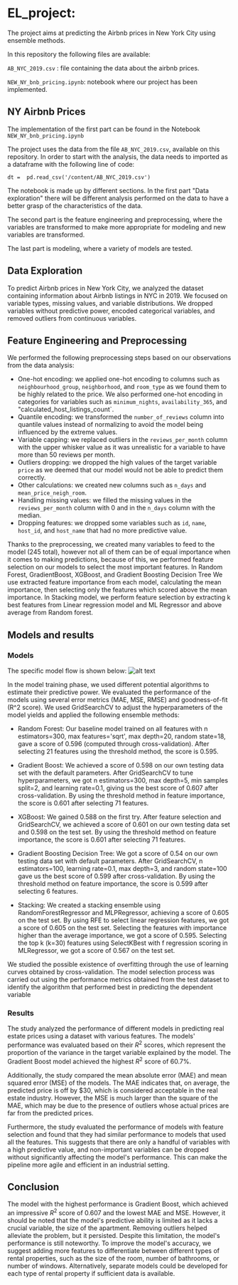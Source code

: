 # EL_project: 
The project aims at predicting the Airbnb prices in New York City using ensemble methods.


In this repository the following files are available:

`AB_NYC_2019.csv` : file containing the data about the airbnb prices.

`NEW_NY_bnb_pricing.ipynb`: notebook where our project has been implemented.

## NY Airbnb Prices 
The implementation of the first part can be found in the Notebook `NEW_NY_bnb_pricing.ipynb`

The project uses the data from the file `AB_NYC_2019.csv`, available on this repository.
In order to start with the analysis, the data needs to imported as a dataframe with the following line of code: 
```
dt =  pd.read_csv('/content/AB_NYC_2019.csv')
```
The notebook is made up by different sections. In the first part "Data exploration" there will be different analysis performed on the data to have a better grasp of the characteristics of the data.

The second part is the feature engineering and preprocessing, where the variables are transformed to make more appropriate for modeling and new variables are transformed.

The last part is modeling, where a variety of models are tested.

## Data Exploration

To predict Airbnb prices in New York City, we analyzed the dataset containing information about Airbnb listings in NYC in 2019. We focused on variable types, missing values, and variable distributions. We dropped variables without predictive power, encoded categorical variables, and removed outliers from continuous variables.

## Feature Engineering and Preprocessing

We performed the following preprocessing steps based on our observations from the data analysis:

- One-hot encoding: we applied one-hot encoding to columns such as `neighbourhood_group`, `neighborhood`, and `room_type` as we found them to be highly related to the price. We also performed one-hot encoding in categories for variables such as `minimum_nights`, `availability_365`, and "calculated_host_listings_count`.
- Quantile encoding: we transformed the `number_of_reviews` column into quantile values instead of normalizing to avoid the model being influenced by the extreme values.
- Variable capping: we replaced outliers in the `reviews_per_month` column with the upper whisker value as it was unrealistic for a variable to have more than 50 reviews per month.
- Outliers dropping: we dropped the high values of the target variable `price` as we deemed that our model would not be able to predict them correctly.
- Other calculations: we created new columns such as `n_days` and `mean_price_neigh_room`.
- Handling missing values: we filled the missing values in the `reviews_per_month` column with 0 and in the `n_days` column with the median.
- Dropping features: we dropped some variables such as `id`, `name`, `host_id`, and `host_name` that had no more predictive value.


Thanks to the preprocessing, we created many variables to feed to the model (245 total), however not all of them can be of equal importance when it comes to making predictions, because of this, we performed feature selection on our models to select the most important features.
In Random Forest, GradientBoost, XGBoost, and Gradient Boosting Decision Tree We use extracted feature importance from each model, calculating the mean importance, then selecting only the features which scored above the mean importance. In Stacking model, we perform feature selection by extracting k best features from Linear regression model and ML Regressor and above average from Random forest.


## Models and results

### Models

The specific model flow is shown below:
![alt text](https://github.com/lucreziacerto/EL_project/blob/main/1111.png?raw=true)

In the model training phase, we used different potential algorithms to estimate their predictive power. We evaluated the performance of the models using several error metrics (MAE, MSE, RMSE) and goodness-of-fit (R^2 score). We used GridSearchCV to adjust the hyperparameters of the model yields and applied the following ensemble methods:

- Random Forest: Our baseline model trained on all features with n estimators=300, max features='sqrt', max depth=20, random state=18, gave a score of 0.596 (computed through cross-validation). After selecting 21 features using the threshold method, the score is 0.595.

- Gradient Boost: We achieved a score of 0.598 on our own testing data set with the default parameters. After GridSearchCV to tune hyperparameters, we got n estimators=300, max depth=5, min samples split=2, and learning rate=0.1, giving us the best score of 0.607 after cross-validation. By using the threshold method in feature importance, the score is 0.601 after selecting 71 features.

- XGBoost: We gained 0.588 on the first try. After feature selection and GridSearchCV, we achieved a score of 0.601 on our own testing data set and 0.598 on the test set. By using the threshold method on feature importance, the score is 0.601 after selecting 71 features.

- Gradient Boosting Decision Tree: We got a score of 0.54 on our own testing data set with default parameters. After GridSearchCV, n estimators=100, learning rate=0.1, max depth=3, and random state=100 gave us the best score of 0.599 after cross-validation. By using the threshold method on feature importance, the score is 0.599 after selecting 6 features.

- Stacking: We created a stacking ensemble using RandomForestRegressor and MLPRegressor, achieving a score of 0.605 on the test set. By using RFE to select linear regression features, we got a score of 0.605 on the test set. Selecting the features with importance higher than the average importance, we got a score of 0.595. Selecting the top k (k=30) features using SelectKBest with f regression scoring in MLRegressor, we got a score of 0.567 on the test set.

We studied the possible existence of overfitting through the use of learning curves obtained by cross-validation. The model selection process was carried out using the performance metrics obtained from the test dataset to identify the algorithm that performed best in predicting the dependent variable

### Results

The study analyzed the performance of different models in predicting real estate prices using a dataset with various features. The models' performance was evaluated based on their $R^2$ scores, which represent the proportion of the variance in the target variable explained by the model. The Gradient Boost model achieved the highest $R^2$ score of 60.7%.

Additionally, the study compared the mean absolute error (MAE) and mean squared error (MSE) of the models. The MAE indicates that, on average, the predicted price is off by $30, which is considered acceptable in the real estate industry. However, the MSE is much larger than the square of the MAE, which may be due to the presence of outliers whose actual prices are far from the predicted prices.

Furthermore, the study evaluated the performance of models with feature selection and found that they had similar performance to models that used all the features. This suggests that there are only a handful of variables with a high predictive value, and non-important variables can be dropped without significantly affecting the model's performance. This can make the pipeline more agile and efficient in an industrial setting.

## Conclusion 

The model with the highest performance is Gradient Boost, which achieved an impressive $R^2$ score of 0.607 and the lowest MAE and MSE. However, it should be noted that the model's predictive ability is limited as it lacks a crucial variable, the size of the apartment. Removing outliers helped alleviate the problem, but it persisted. Despite this limitation, the model's performance is still noteworthy. To improve the model's accuracy, we suggest adding more features to differentiate between different types of rental properties, such as the size of the room, number of bathrooms, or number of windows. Alternatively, separate models could be developed for each type of rental property if sufficient data is available.
